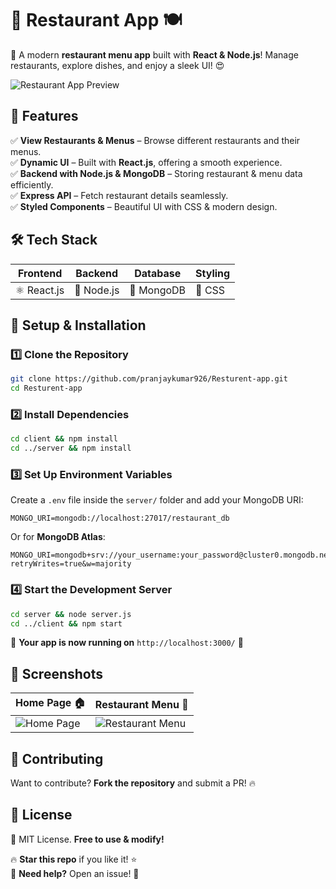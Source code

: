 # 🚀 Restaurant App 🍽️  
🎉 A modern **restaurant menu app** built with **React & Node.js**! Manage restaurants, explore dishes, and enjoy a sleek UI! 😍  

![Restaurant App Preview](https://media.geeksforgeeks.org/wp-content/uploads/20240110004602/pexels-chan-walrus-958545-(1).jpg)

## 📌 Features  
✅ **View Restaurants & Menus** – Browse different restaurants and their menus.  
✅ **Dynamic UI** – Built with **React.js**, offering a smooth experience.  
✅ **Backend with Node.js & MongoDB** – Storing restaurant & menu data efficiently.  
✅ **Express API** – Fetch restaurant details seamlessly.  
✅ **Styled Components** – Beautiful UI with CSS & modern design.  

## 🛠️ Tech Stack  
| Frontend | Backend | Database | Styling |
|----------|---------|----------|----------|
| ⚛️ React.js | 🚀 Node.js | 🍃 MongoDB | 🎨 CSS |

## 🚀 Setup & Installation  
### 1️⃣ Clone the Repository  
```bash
git clone https://github.com/pranjaykumar926/Resturent-app.git
cd Resturent-app
```
### 2️⃣ Install Dependencies  
```bash
cd client && npm install
cd ../server && npm install
```
### 3️⃣ Set Up Environment Variables  
Create a `.env` file inside the `server/` folder and add your MongoDB URI:  
```env
MONGO_URI=mongodb://localhost:27017/restaurant_db
```
Or for **MongoDB Atlas**:  
```env
MONGO_URI=mongodb+srv://your_username:your_password@cluster0.mongodb.net/restaurant_db?retryWrites=true&w=majority
```
### 4️⃣ Start the Development Server  
```bash
cd server && node server.js
cd ../client && npm start
```
🎉 **Your app is now running on** `http://localhost:3000/` 🚀  

## 📸 Screenshots  
| Home Page 🏠 | Restaurant Menu 🍕 |
|------------|----------------|
| ![Home Page](https://via.placeholder.com/300) | ![Restaurant Menu](https://raw.githubusercontent.com/pranjaykumar926/Resturent-app/main/image.png) |

## 🙌 Contributing  
Want to contribute? **Fork the repository** and submit a PR! 🔥  

## 📜 License  
📝 MIT License. **Free to use & modify!**  

🔥 **Star this repo** if you like it! ⭐  
💬 **Need help?** Open an issue! 🚀

